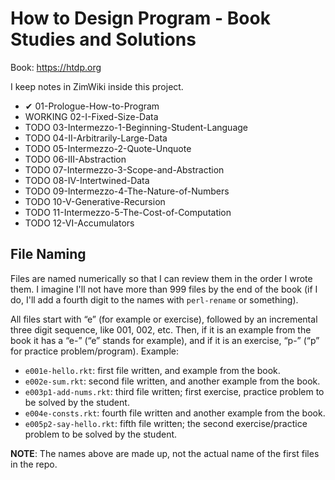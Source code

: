 # How to Design Program - Book Studies and Solutions


Book: https://htdp.org

I keep notes in ZimWiki inside this project.

- ✔ 01-Prologue-How-to-Program
- WORKING 02-I-Fixed-Size-Data
- TODO 03-Intermezzo-1-Beginning-Student-Language
- TODO 04-II-Arbitrarily-Large-Data
- TODO 05-Intermezzo-2-Quote-Unquote
- TODO 06-III-Abstraction
- TODO 07-Intermezzo-3-Scope-and-Abstraction
- TODO 08-IV-Intertwined-Data
- TODO 09-Intermezzo-4-The-Nature-of-Numbers
- TODO 10-V-Generative-Recursion
- TODO 11-Intermezzo-5-The-Cost-of-Computation
- TODO 12-VI-Accumulators

## File Naming

Files are named numerically so that I can review them in the order I wrote them. I imagine I'll not have more than 999 files by the end of the book (if I do, I'll add a fourth digit to the names with `perl-rename` or something).

All files start with “e” (for example or exercise), followed by an incremental three digit sequence, like 001, 002, etc. Then, if it is an example from the book it has a “e-<some descriptive name>” (“e” stands for example), and if it is an exercise, “p<exercise number>-<some descriptive name>” (“p” for practice problem/program). Example:

- `e001e-hello.rkt`: first file written, and example from the book.
- `e002e-sum.rkt`: second file written, and another example from the book.
- `e003p1-add-nums.rkt`: third file written; first exercise, practice problem to be solved by the student.
- `e004e-consts.rkt`: fourth file written and another example from the book.
- `e005p2-say-hello.rkt`: fifth file written; the second exercise/practice problem to be solved by the student.

**NOTE**: The names above are made up, not the actual name of the first files in the repo.
